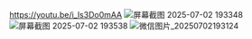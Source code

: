 https://youtu.be/i_ls3Do0mAA
  ![屏幕截图 2025-07-02 193348](https://github.com/user-attachments/assets/b5e7d5ca-4b38-4edc-b71d-94bf9a99ba77)
![屏幕截图 2025-07-02 193538](https://github.com/user-attachments/assets/dcaf4540-01b0-40d7-851f-d37365100f70)
![微信图片_20250702193124](https://github.com/user-attachments/assets/7cbd8e89-755f-42d3-ac5b-1e188a11eb1c)

